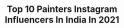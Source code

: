 ---
title: Top 10 Painters Instagram Influencers In India In 2021
description: >-
  Find top painters Instagram influencers in India in 2021. Most popular hashtags: #fashionblogger #model #reels #love.
platform: Instagram
hits: 361
text_top: Analyze the top-rated Instagram influencers on inBeat.
text_bottom: inBeat holds 361 Instagram influencers like this in India for you to collaborate.
profiles:
  - username: "riddhikumar_"
    fullname: >-
      Riddhi Kumar
    bio: >-
      I like food and films Amateur writer, painter and cook Professional over thinker Experimenting @riddhiculousart
    location: "India"
    followers: 96803
    engagement: 867
    commentsToLikes: 0.014282
    id: ck15tihmei8v00i19m3fcaait
    verified: false
    hashtags: "#portraitphotography, #imgmodelscout, #portfolio, #model"
  - username: "thatbindigirl"
    fullname: >-
      Mittali arora
    bio: >-
      ੴ MODEL | Influencer | Painter | Blogger ✨ I don’t care How I am viewed, I know me. I am good. ❤️ @artbrushcanvases Chandigarh
    location: "India"
    followers: 77678
    engagement: 270
    commentsToLikes: 0.029488
    id: ck8t7jmwoh20x0j78anyaf5pu
    verified: false
    hashtags: "#positivevibes, #chandigarhgirls, #bollywoodstyle, #curlyhair"
  - username: "lifeinabackpack01"
    fullname: >-
      कप्तान साहिबा👩🏻‍✈️🇮🇳
    bio: >-
      Love to be in "HakunaMatata" state. Traveler 🗺 Trekker 🏔 Fashionista 💃 Foodie 🍕Painter 👩🏻‍🎨 👀 Watch my #googleindia Ad...👇🏻
    location: "India"
    followers: 6894
    engagement: 663
    commentsToLikes: 0.022628
    id: ckaosdpk3r7cb0i78t31o3iri
    verified: false
    hashtags: "#pahadism, #itshimalayas, #ladakhtourism, #hillsin"
  - username: "anthonyhopkins"
    fullname: >-
      Anthony Hopkins
    bio: >-
      Artist, Painter, Composer, Actor of film, stage, and television @anthonyhopkinscollection
    location: "India"
    followers: 2339871
    engagement: 408
    commentsToLikes: 0.025953
    id: ck0vwgjnltlvz0i19d1dlevlr
    verified: true
    hashtags: "#nationalcatday"
  - username: "shivrajwaichal"
    fullname: >-
      Shivraj Waichal
    bio: >-
      Painter | Actor | Director Do follow @paintershonbob for artworks
    location: "India"
    followers: 21750
    engagement: 696
    commentsToLikes: 0.009676
    id: ck5pwh0s5mrbo0i114tdrqfi5
    verified: true
    hashtags: "#procreate, #procreateart, #selfportrait, #ipadpro"
  - username: "aartiinaagpal"
    fullname: >-
      AARTII NAAGPAL
    bio: >-
      Actress/writer /director/athlete/ shotokan black belt/painter living my legacy.tweet me @aartiinaagpal
    location: "India"
    followers: 520046
    engagement: 57
    commentsToLikes: 0.033191
    id: ck15sagg8c0lz0i191tnwlq6t
    verified: true
    hashtags: "#mood, #iam, #me, #legend"
  - username: "varunpainter"
    fullname: >-
      Varun
    bio: >-
      - Automotive Journalist - Mail - varun.painter@gmail.com for business queries
    location: "India"
    followers: 27502
    engagement: 812
    commentsToLikes: 0.014726
    id: ckap60vaudzfb0i78apchw9fy
    verified: false
    hashtags: "#follow, #kawasaki, #subscribe, #edit"
  - username: "arka_patra"
    fullname: >-
      Arka Patra
    bio: >-
      Visual artist/fashion photographer/painter/sculptor. Based in India.
    location: "India"
    followers: 9895
    engagement: 733
    commentsToLikes: 0.020111
    id: ck14gyfo17mwb0i199zf1p2tl
    verified: false
    hashtags: "#fashions, #model, #print, #white"
  - username: "musku____"
    fullname: >-
      
    bio: >-
      Painter/DM for paid collab wish me on 30th aug👸 Virgo pwc⛪ Art is not what you see,but what you make others see❤
    location: "India"
    followers: 7686
    engagement: 680
    commentsToLikes: 0.021479
    id: ck1369j2l5f1m0i19mcz81i8s
    verified: false
    hashtags: "#positivevibes, #insta, #peaceful, #fashionhub"
  - username: "yash__shrivastava"
    fullname: >-
      YASH SHRIVASTAVA © | India 🇮🇳
    bio: >-
      • MODEL • BLOGGER • ACTOR • PAINTER • MBA • | Fashion | Lifestyle | Food | Travel | 💢 Dada Saheb Phalke Student🎥 Dm/Mail 📩 for Collaboration
    location: "India"
    followers: 55292
    engagement: 252
    commentsToLikes: 0.059642
    id: ck8t73qbwfjnn0j78ys8zt1ms
    verified: false
    hashtags: "#bangloreblogger, #immunityboosters, #healthylifestyle, #indoreblogger"
---